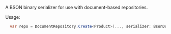 <!-- include https://github.com/devlooped/.github/raw/main/sponsorlink.md -->
A BSON binary serializer for use with document-based repositories.

Usage:

```csharp
  var repo = DocumentRepository.Create<Product>(..., serializer: BsonDocumentSerializer.Default);
```

<!-- include ../../readme.md#documents -->
<!-- include ../../readme.md#sponsors -->

<!-- Exclude from auto-expansion by devlooped/actions-include GH action -->
<!-- exclude -->